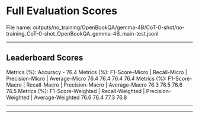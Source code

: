 # Full Evaluation Scores

File name: outputs/no_training/OpenBookQA/gemma-4B/CoT-0-shot/no-training_CoT-0-shot_OpenBookQA_gemma-4B_main-test.jsonl


---

## Leaderboard Scores

Metrics (%): Accuracy - 76.4
Metrics (%): F1-Score-Micro | Recall-Micro | Precision-Micro | Average-Micro
                76.4        76.4          76.4        76.4
Metrics (%): F1-Score-Macro | Recall-Macro | Precision-Macro | Average-Macro
                76.3        76.5          76.6        76.5
Metrics (%): F1-Score-Weighted | Recall-Weighted | Precision-Weighted | Average-Weighted
                76.6        76.4          77.3        76.8

---


---

